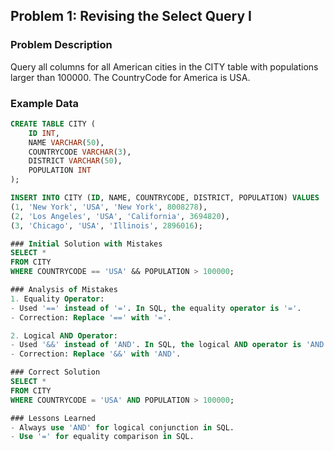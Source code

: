 ## Problem 1: Revising the Select Query I

### Problem Description
Query all columns for all American cities in the CITY table with populations larger than 100000. The CountryCode for America is USA.

### Example Data
```sql
CREATE TABLE CITY (
    ID INT,
    NAME VARCHAR(50),
    COUNTRYCODE VARCHAR(3),
    DISTRICT VARCHAR(50),
    POPULATION INT
);

INSERT INTO CITY (ID, NAME, COUNTRYCODE, DISTRICT, POPULATION) VALUES
(1, 'New York', 'USA', 'New York', 8008278),
(2, 'Los Angeles', 'USA', 'California', 3694820),
(3, 'Chicago', 'USA', 'Illinois', 2896016);

### Initial Solution with Mistakes
SELECT *
FROM CITY
WHERE COUNTRYCODE == 'USA' && POPULATION > 100000;

### Analysis of Mistakes
1. Equality Operator:
- Used '==' instead of '='. In SQL, the equality operator is '='.
- Correction: Replace '==' with '='.

2. Logical AND Operator:
- Used '&&' instead of 'AND'. In SQL, the logical AND operator is 'AND'.
- Correction: Replace '&&' with 'AND'.

### Correct Solution
SELECT *
FROM CITY
WHERE COUNTRYCODE = 'USA' AND POPULATION > 100000;

### Lessons Learned
- Always use 'AND' for logical conjunction in SQL.
- Use '=' for equality comparison in SQL.
